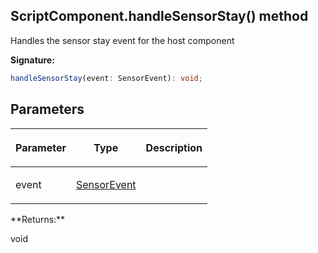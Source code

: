 
## ScriptComponent.handleSensorStay() method

Handles the sensor stay event for the host component

**Signature:**

```typescript
handleSensorStay(event: SensorEvent): void;
```

## Parameters

<table><thead><tr><th>

Parameter


</th><th>

Type


</th><th>

Description


</th></tr></thead>
<tbody><tr><td>

event


</td><td>

[SensorEvent](/reference/sensorevent.md)


</td><td>


</td></tr>
</tbody></table>
**Returns:**

void

